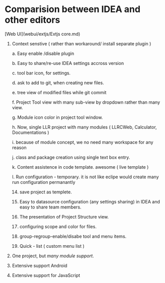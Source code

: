 # Comparision between IDEA and other editors

 [Web UI](webui/extjs/Extjs core.md)

 1. Context senstive ( rather than workaround/ install separate plugin )

    a. Easy enable /disable plugin

    b. Easy to share/re-use IDEA settings accross version

    c. tool bar icon, for settings.

    d. ask to add to git, when creating new files.

    e. tree view of modified files while git commit

    f. Project Tool view with many sub-view by dropdown rather than many view.

    g. Module icon color in project tool window.

    h. Now, single LLR project with many modules ( LLRCWeb, Calculator, Documentations )

    i. because of module concept, we no need many workspace for any reason

    j. class and package creation using single text box entry.

    k. Content assistence in code template. awesome ( live template )

    l. Run configuration - temporary. it is not like eclipe would create many run configuration permanantly
    
    14. save project as templete.
    
    15. Easy to datasource configuration (any settings sharing) in IDEA and easy to share team members.
    
    16. The presentation of Project Structure view.
    
    17. configuring scope and color for files.
    
    18. group-regroup-enable/disabe tool and menu items.
    
    19. Quick - list ( custom menu list )


 2. One project, but *many module support*.

 3. Extensive support Android
 4. Extensive support for JavaScript
